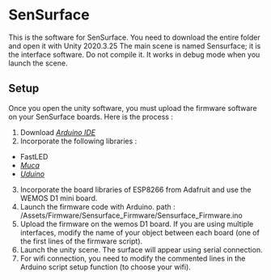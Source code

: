 # SenSurface

This is the software for SenSurface. You need to download the entire folder and open it with Unity 2020.3.25
The main scene is named Sensurface; it is the interface software. Do not compile it. It works in debug mode when you launch the scene.

## Setup

Once you open the unity software, you must upload the firmware software on your SenSurface boards. Here is the process :
1. Download *[Arduino IDE](https://www.arduino.cc/)*
2. Incorporate the following libraries :
  - FastLED
  - *[Muca](https://github.com/muca-board/Muca)*
  - *[Uduino](https://github.com/marcteys/Uduino)* 
3. Incorporate the board libraries of ESP8266 from Adafruit and use the WEMOS D1 mini board.
4. Launch the firmware code with Arduino. path : /Assets/Firmware/Sensurface_Firmware/Sensurface_Firmware.ino
5. Upload the firmware on the wemos D1 board. If you are using multiple interfaces, modify the name of your object between each board (one of the first lines of the firmware script).
6. Launch the unity scene. The surface will appear using serial connection.
7. For wifi connection, you need to modify the commented lines in the Arduino script setup function (to choose your wifi).
